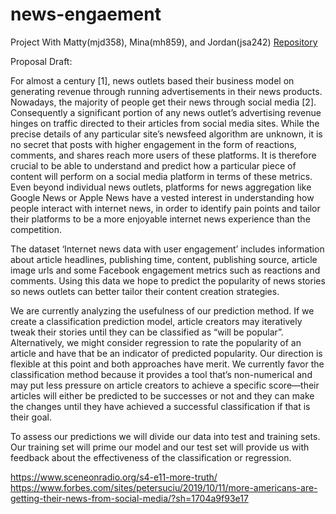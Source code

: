 # news-engaement
Project With Matty(mjd358), Mina(mh859), and Jordan(jsa242)
[Repository](https://github.com/JordanAle/news-engaement)

Proposal Draft:

For almost a century [1], news outlets based their business model on generating revenue through running advertisements in their news products. Nowadays, the majority of people get their news through social media [2]. Consequently a significant portion of any news outlet’s advertising revenue hinges on traffic directed to their articles from social media sites. While the precise details of any particular site’s newsfeed algorithm are unknown, it is no secret that posts with higher engagement in the form of reactions, comments, and shares reach more users of these platforms. It is therefore crucial to be able to understand and predict how a particular piece of content will perform on a social media platform in terms of these metrics. Even beyond individual news outlets, platforms for news aggregation like Google News or Apple News have a vested interest in understanding how people interact with internet news, in order to identify pain points and tailor their platforms to be a more enjoyable internet news experience than the competition.  

The dataset ‘Internet news data with user engagement’ includes information about article headlines, publishing time, content, publishing source, article image urls and some Facebook engagement metrics such as reactions and comments. Using this data we hope to predict the popularity of news stories so news outlets can better tailor their content creation strategies.

We are currently analyzing the usefulness of our prediction method. If we create a classification prediction model, article creators may iteratively tweak their stories until they can be classified as “will be popular”. Alternatively, we might consider regression to rate the popularity of an article and have that be an indicator of predicted popularity. Our direction is flexible at this point and both approaches have merit. We currently favor the classification method because it provides a tool that’s non-numerical and may put less pressure on article creators to achieve a specific score––their articles will either be predicted to be successes or not and they can make the changes until they have achieved a successful classification if that is their goal. 

To assess our predictions we will divide our data into test and training sets. Our training set will prime our model and our test set will provide us with feedback about the effectiveness of the classification or regression. 


https://www.sceneonradio.org/s4-e11-more-truth/
https://www.forbes.com/sites/petersuciu/2019/10/11/more-americans-are-getting-their-news-from-social-media/?sh=1704a9f93e17
